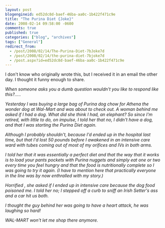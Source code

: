 ```yaml
---
layout: post
blogengineid: ed52dc8d-baef-46ba-aa0c-1b422f471c9e
title: "The Purina Diet {Joke}"
date: 2008-02-14 09:58:00 -0600
comments: true
published: true
categories: ["blog", "archives"]
tags: ["General"]
redirect_from: 
  - /post/2008/02/14/The-Purina-Diet-7bJoke7d
  - /post/2008/02/14/the-purina-diet-7bjoke7d
  - /post.aspx?id=ed52dc8d-baef-46ba-aa0c-1b422f471c9e
---
```

<!-- more -->


I don&#39;t know who originally wrote this, but I received it in an email the other day. I thought it funny enough to share. 



*When someone asks you a dumb question wouldn&#39;t you like to respond like this?.....* 



*Yesterday I was buying a large bag of Purina dog chow for Athena the wonder dog at Wal-Mart and was about to check out. A woman behind me asked if I had a dog. What did she think I had, an elephant? So since I&#39;m retired, with little to do, on impulse, I told her that no, I didn&#39;t have a dog, and that I was starting the Purina Diet again.* 



*Although I probably shouldn&#39;t, because I&#39;d ended up in the hospital last time, but that I&#39;d lost 50 pounds before I awakened in an intensive care ward with tubes coming out of most of my orifices and IVs in both arms.* 



*I told her that it was essentially a perfect diet and that the way that it works is to load your pants pockets with Purina nuggets and simply eat one or two every time you feel hungry and that the food is nutritionally complete so I was going to try it again. (I have to mention here that practically everyone in the line was by now enthralled with my story.)* 



*Horrified , she asked if I ended up in intensive care because the dog food poisoned me. I told her no; I stepped off a curb to sniff an Irish Setter&#39;s ass and a car hit us both.* 



*I thought the guy behind her was going to have a heart attack, he was laughing so hard!* 



*WAL-MART won&#39;t let me shop there anymore.* 

